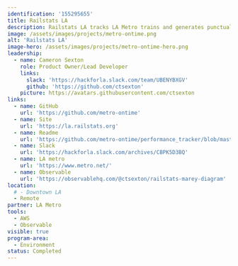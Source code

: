 ```yaml
---
identification: '155295655'
title: Railstats LA
description: Railstats LA tracks LA Metro trains and generates punctuality reports. Our website enables both Metro officials and the public to easily review up-to-date statistics for LA's 6 train lines.
image: /assets/images/projects/metro-ontime.png
alt: 'Railstats LA'
image-hero: /assets/images/projects/metro-ontime-hero.png
leadership:
  - name: Cameron Sexton
    role: Product Owner/Lead Developer
    links:
      slack: 'https://hackforla.slack.com/team/UBENYBXGV'
      github: 'https://github.com/ctsexton'
    picture: https://avatars.githubusercontent.com/ctsexton
links:
  - name: GitHub
    url: 'https://github.com/metro-ontime'
  - name: Site
    url: 'https://la.railstats.org'
  - name: Readme
    url: 'https://github.com/metro-ontime/performance_tracker/blob/master/README.md'
  - name: Slack
    url: 'https://hackforla.slack.com/archives/CBPK5D3BQ'
  - name: LA metro
    url: 'https://www.metro.net/'
  - name: Observable
    url: 'https://observablehq.com/@ctsexton/railstats-marey-diagram'
location:
  # - Downtown LA
  - Remote
partner: LA Metro
tools:
  - AWS
  - Observable
visible: true
program-area:
  - Environment
status: Completed
---
```

